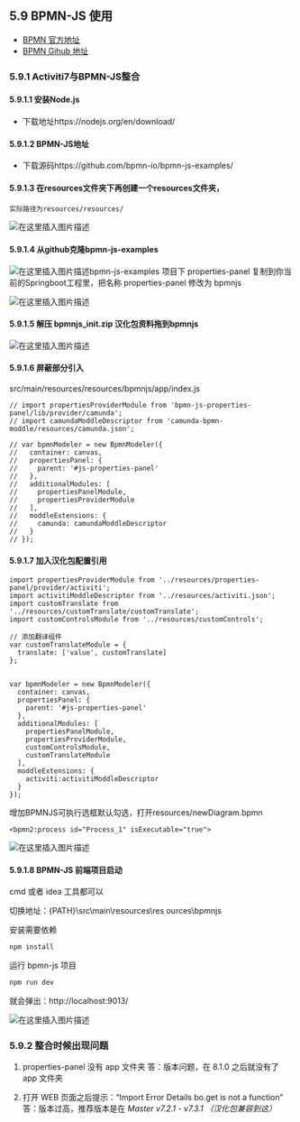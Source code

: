 ## 5.9 BPMN-JS 使用

- [BPMN 官方地址](https://bpmn.io/toolkit/bpmn-js/)
- [BPMN Gihub 地址](https://github.com/bpmn-io/bpmn-js-examples)

### 5.9.1 Activiti7与BPMN-JS整合

####  5.9.1.1 安装Node.js
* 下载地址https://nodejs.org/en/download/

####  5.9.1.2 BPMN-JS地址
* 下载源码https://github.com/bpmn-io/bpmn-js-examples/

####  5.9.1.3 在resources文件夹下再创建一个resources文件夹，
 ```text
实际路径为resources/resources/
 ```

![在这里插入图片描述](https://img-blog.csdnimg.cn/4a9933abf1f843cdbecd4df8075d3791.png?x-oss-process=image/watermark,type_d3F5LXplbmhlaQ,shadow_50,text_Q1NETiBAZWRkaWVfazI=,size_20,color_FFFFFF,t_70,g_se,x_16)
####  5.9.1.4 从github克隆bpmn-js-examples
![在这里插入图片描述](https://img-blog.csdnimg.cn/9211749185cf4f9380cef6e97553e254.png?x-oss-process=image/watermark,type_d3F5LXplbmhlaQ,shadow_50,text_Q1NETiBAZWRkaWVfazI=,size_20,color_FFFFFF,t_70,g_se,x_16)‪bpmn-js-examples 项目下 properties-panel 复制到你当前的Springboot工程里，把名称 properties-panel  修改为 bpmnjs

![在这里插入图片描述](https://img-blog.csdnimg.cn/445ec61b596446a5ac6995b914383e9d.png?x-oss-process=image/watermark,type_d3F5LXplbmhlaQ,shadow_50,text_Q1NETiBAZWRkaWVfazI=,size_20,color_FFFFFF,t_70,g_se,x_16)
#### 5.9.1.5 解压 bpmnjs_init.zip 汉化包资料拖到bpmnjs

![在这里插入图片描述](https://img-blog.csdnimg.cn/ab16d9e97aad44698557100ee0929b8d.png?x-oss-process=image/watermark,type_d3F5LXplbmhlaQ,shadow_50,text_Q1NETiBAZWRkaWVfazI=,size_20,color_FFFFFF,t_70,g_se,x_16)
#### 5.9.1.6 屏蔽部分引入
src/main/resources/resources/bpmnjs/app/index.js

```text
// import propertiesProviderModule from 'bpmn-js-properties-panel/lib/provider/camunda';
// import camundaModdleDescriptor from 'camunda-bpmn-moddle/resources/camunda.json';

// var bpmnModeler = new BpmnModeler({
//   container: canvas,
//   propertiesPanel: {
//     parent: '#js-properties-panel'
//   },
//   additionalModules: [
//     propertiesPanelModule,
//     propertiesProviderModule
//   ],
//   moddleExtensions: {
//     camunda: camundaModdleDescriptor
//   }
// });
```

#### 5.9.1.7 加入汉化包配置引用

```text
import propertiesProviderModule from '../resources/properties-panel/provider/activiti';
import activitiModdleDescriptor from '../resources/activiti.json';
import customTranslate from '../resources/customTranslate/customTranslate';
import customControlsModule from '../resources/customControls';

// 添加翻译组件
var customTranslateModule = {
  translate: ['value', customTranslate]
};


var bpmnModeler = new BpmnModeler({
  container: canvas,
  propertiesPanel: {
    parent: '#js-properties-panel'
  },
  additionalModules: [
    propertiesPanelModule,
    propertiesProviderModule,
    customControlsModule,
    customTranslateModule
  ],
  moddleExtensions: {
    activiti:activitiModdleDescriptor
  }
});
```

增加BPMNJS可执行选框默认勾选，打开resources/newDiagram.bpmn
```text
<bpmn2:process id="Process_1" isExecutable="true">
```

![在这里插入图片描述](https://img-blog.csdnimg.cn/a085ba262280457e8e1a42cd0534a039.png?x-oss-process=image/watermark,type_d3F5LXplbmhlaQ,shadow_50,text_Q1NETiBAZWRkaWVfazI=,size_20,color_FFFFFF,t_70,g_se,x_16)


#### 5.9.1.8 BPMN-JS 前端项目启动

cmd 或者 idea 工具都可以

切换地址：{PATH}\src\main\resources\res
ources\bpmnjs

安装需要依赖
```java
npm install
```


运行 bpmn-js 项目
```java
npm run dev
```

就会弹出：http://localhost:9013/

![在这里插入图片描述](https://img-blog.csdnimg.cn/8c1e586b4de941b384a4469f308f9359.png?x-oss-process=image/watermark,type_d3F5LXplbmhlaQ,shadow_50,text_Q1NETiBAZWRkaWVfazI=,size_20,color_FFFFFF,t_70,g_se,x_16)



###  5.9.2 整合时候出现问题

1. properties-panel 没有 app 文件夹
   答：版本问题，在 8.1.0 之后就没有了 app 文件夹

2. 打开 WEB 页面之后提示：“Import Error Details bo.get is not a function”
   答：版本过高，推荐版本是在 *Master v7.2.1 - v7.3.1 （汉化包兼容到这）*